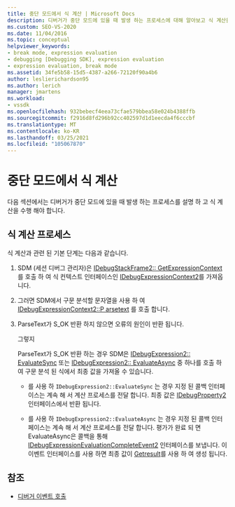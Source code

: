 ```yaml
---
title: 중단 모드에서 식 계산 | Microsoft Docs
description: 디버거가 중단 모드에 있을 때 발생 하는 프로세스에 대해 알아보고 식 계산을 수행 해야 합니다.
ms.custom: SEO-VS-2020
ms.date: 11/04/2016
ms.topic: conceptual
helpviewer_keywords:
- break mode, expression evaluation
- debugging [Debugging SDK], expression evaluation
- expression evaluation, break mode
ms.assetid: 34fe5b58-15d5-4387-a266-72120f90a4b6
author: leslierichardson95
ms.author: lerich
manager: jmartens
ms.workload:
- vssdk
ms.openlocfilehash: 932bebecf4eea73cfae579bbea58e024b4388ffb
ms.sourcegitcommit: f2916d8fd296b92cc402597d1d1eecda4f6cccbf
ms.translationtype: MT
ms.contentlocale: ko-KR
ms.lasthandoff: 03/25/2021
ms.locfileid: "105067870"
---
```

# <a name="expression-evaluation-in-break-mode"></a>중단 모드에서 식 계산
다음 섹션에서는 디버거가 중단 모드에 있을 때 발생 하는 프로세스를 설명 하 고 식 계산을 수행 해야 합니다.

## <a name="expression-evaluation-process"></a>식 계산 프로세스
 식 계산과 관련 된 기본 단계는 다음과 같습니다.

1. SDM (세션 디버그 관리자)은 [IDebugStackFrame2:: GetExpressionContext](../../extensibility/debugger/reference/idebugstackframe2-getexpressioncontext.md) 를 호출 하 여 식 컨텍스트 인터페이스인 [IDebugExpressionContext2](../../extensibility/debugger/reference/idebugexpressioncontext2.md)를 가져옵니다.

2. 그러면 SDM에서 구문 분석할 문자열을 사용 하 여 [IDebugExpressionContext2::P arsetext](../../extensibility/debugger/reference/idebugexpressioncontext2-parsetext.md) 를 호출 합니다.

3. ParseText가 S_OK 반환 하지 않으면 오류의 원인이 반환 됩니다.

     그렇지

     ParseText가 S_OK 반환 하는 경우 SDM은 [IDebugExpression2:: EvaluateSync](../../extensibility/debugger/reference/idebugexpression2-evaluatesync.md) 또는 [IDebugExpression2:: EvaluateAsync](../../extensibility/debugger/reference/idebugexpression2-evaluateasync.md) 중 하나를 호출 하 여 구문 분석 된 식에서 최종 값을 가져올 수 있습니다.

    - 를 사용 하 `IDebugExpression2::EvaluateSync` 는 경우 지정 된 콜백 인터페이스는 계속 해 서 계산 프로세스를 전달 합니다. 최종 값은 [IDebugProperty2](../../extensibility/debugger/reference/idebugproperty2.md) 인터페이스에서 반환 됩니다.

    - 를 사용 하 `IDebugExpression2::EvaluateAsync` 는 경우 지정 된 콜백 인터페이스는 계속 해 서 계산 프로세스를 전달 합니다. 평가가 완료 되 면 EvaluateAsync은 콜백을 통해 [IDebugExpressionEvaluationCompleteEvent2](../../extensibility/debugger/reference/idebugexpressionevaluationcompleteevent2.md) 인터페이스를 보냅니다. 이 이벤트 인터페이스를 사용 하면 최종 값이 [Getresult](../../extensibility/debugger/reference/idebugexpressionevaluationcompleteevent2-getresult.md)를 사용 하 여 생성 됩니다.

## <a name="see-also"></a>참조
- [디버거 이벤트 호출](../../extensibility/debugger/calling-debugger-events.md)
